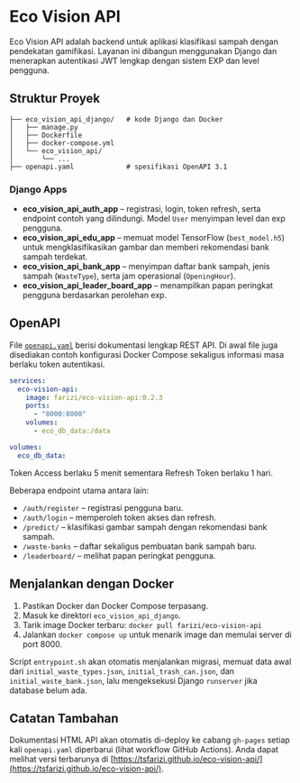 # Eco Vision API

Eco Vision API adalah backend untuk aplikasi klasifikasi sampah dengan pendekatan gamifikasi. Layanan ini dibangun menggunakan Django dan menerapkan autentikasi JWT lengkap dengan sistem EXP dan level pengguna.

## Struktur Proyek

```
├── eco_vision_api_django/   # kode Django dan Docker
│   ├── manage.py
│   ├── Dockerfile
│   ├── docker-compose.yml
│   └── eco_vision_api/
│       └── ...
├── openapi.yaml             # spesifikasi OpenAPI 3.1
```

### Django Apps

- **eco_vision_api_auth_app** – registrasi, login, token refresh, serta endpoint contoh yang dilindungi. Model `User` menyimpan level dan exp pengguna.
- **eco_vision_api_edu_app** – memuat model TensorFlow (`best_model.h5`) untuk mengklasifikasikan gambar dan memberi rekomendasi bank sampah terdekat.
- **eco_vision_api_bank_app** – menyimpan daftar bank sampah, jenis sampah (`WasteType`), serta jam operasional (`OpeningHour`).
- **eco_vision_api_leader_board_app** – menampilkan papan peringkat pengguna berdasarkan perolehan exp.

## OpenAPI

File [`openapi.yaml`](openapi.yaml) berisi dokumentasi lengkap REST API. Di awal file juga disediakan contoh konfigurasi Docker Compose sekaligus informasi masa berlaku token autentikasi.

```yaml
services:
  eco-vision-api:
    image: farizi/eco-vision-api:0.2.3
    ports:
      - "8000:8000"
    volumes:
      - eco_db_data:/data

volumes:
  eco_db_data:
```

Token Access berlaku 5 menit sementara Refresh Token berlaku 1 hari.

Beberapa endpoint utama antara lain:
- `/auth/register` – registrasi pengguna baru.
- `/auth/login` – memperoleh token akses dan refresh.
- `/predict/` – klasifikasi gambar sampah dengan rekomendasi bank sampah.
- `/waste-banks` – daftar sekaligus pembuatan bank sampah baru.
- `/leaderboard/` – melihat papan peringkat pengguna.

## Menjalankan dengan Docker

1. Pastikan Docker dan Docker Compose terpasang.
2. Masuk ke direktori `eco_vision_api_django`.
3. Tarik image Docker terbaru: `docker pull farizi/eco-vision-api`
4. Jalankan `docker compose up` untuk menarik image dan memulai server di port 8000.

Script `entrypoint.sh` akan otomatis menjalankan migrasi, memuat data awal dari `initial_waste_types.json`, `initial_trash_can.json`, dan `initial_waste_bank.json`, lalu mengeksekusi Django `runserver` jika database belum ada.

## Catatan Tambahan

Dokumentasi HTML API akan otomatis di-deploy ke cabang `gh-pages` setiap kali `openapi.yaml` diperbarui (lihat workflow GitHub Actions).
Anda dapat melihat versi terbarunya di [https://tsfarizi.github.io/eco-vision-api/](https://tsfarizi.github.io/eco-vision-api/).